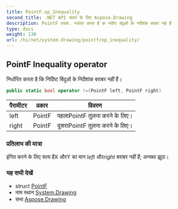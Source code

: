 ```yaml
---
title: PointF.op_Inequality
second_title: .NET API संदर्भ के लिए Aspose.Drawing
description: PointF तरक. नर्धरत करत है क नर्दष्ट बंदुओं के नर्देशंक बरबर नहं हैं
type: docs
weight: 130
url: /hi/net/system.drawing/pointf/op_inequality/
---
```

## PointF Inequality operator

निर्धारित करता है कि निर्दिष्ट बिंदुओं के निर्देशांक बराबर नहीं हैं।

```csharp
public static bool operator !=(PointF left, PointF right)
```

| पैरामीटर | प्रकार | विवरण |
| --- | --- | --- |
| left | PointF | पहलाPointF तुलना करने के लिए। |
| right | PointF | दूसराPointF तुलना करने के लिए। |

### प्रतिलाभ की मात्रा

इंगित करने के लिए सत्य हैX औरY का मान *left* और*right* बराबर नहीं हैं; अन्यथा झूठा।

### यह सभी देखें

* struct [PointF](../)
* नाम स्थान [System.Drawing](../../pointf/)
* सभा [Aspose.Drawing](../../../)


